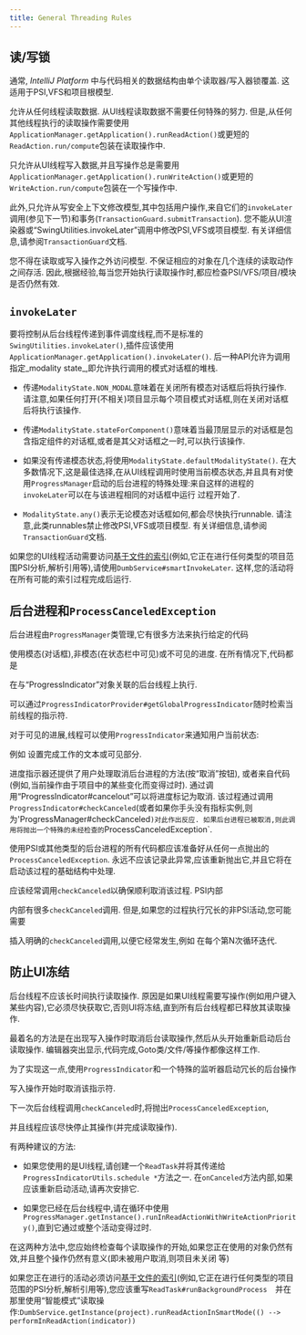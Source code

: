 ```yaml
---
title: General Threading Rules
---
```


## 读/写锁


通常, *IntelliJ Platform* 中与代码相关的数据结构由单个读取器/写入器锁覆盖.
这适用于PSI,VFS和项目根模型.


允许从任何线程读取数据.
从UI线程读取数据不需要任何特殊的努力.
但是,从任何其他线程执行的读取操作需要使用`ApplicationManager.getApplication().runReadAction()`或更短的`ReadAction.run/compute`包装在读取操作中.


只允许从UI线程写入数据,并且写操作总是需要用`ApplicationManager.getApplication().runWriteAction()`或更短的`WriteAction.run/compute`包装在一个写操作中.


此外,只允许从写安全上下文修改模型,其中包括用户操作,来自它们的`invokeLater`调用(参见下一节)和事务(`TransactionGuard.submitTransaction`).
您不能从UI渲染器或“SwingUtilities.invokeLater”调用中修改PSI,VFS或项目模型.
有关详细信息,请参阅`TransactionGuard`文档.


您不得在读取或写入操作之外访问模型.
不保证相应的对象在几个连续的读取动作之间存活.
因此,根据经验,每当您开始执行读取操作时,都应检查PSI/VFS/项目/模块是否仍然有效.


## `invokeLater`


要将控制从后台线程传递到事件调度线程,而不是标准的`SwingUtilities.invokeLater()`,插件应该使用`ApplicationManager.getApplication().invokeLater()`.
后一种API允许为调用指定_modality state_,即允许执行调用的模式对话框的堆栈.


* 传递`ModalityState.NON_MODAL`意味着在关闭所有模态对话框后将执行操作.
请注意,如果任何打开(不相关)项目显示每个项目模式对话框,则在关闭对话框后将执行该操作.

* 传递`ModalityState.stateForComponent()`意味着当最顶层显示的对话框是包含指定组件的对话框,或者是其父对话框之一时,可以执行该操作.

* 如果没有传递模态状态,将使用`ModalityState.defaultModalityState()`.
在大多数情况下,这是最佳选择,在从UI线程调用时使用当前模态状态,并且具有对使用`ProgressManager`启动的后台进程的特殊处理:来自这样的进程的`invokeLater`可以在与该进程相同的对话框中运行
过程开始了.

* `ModalityState.any()`表示无论模态对话框如何,都会尽快执行runnable.
请注意,此类runnables禁止修改PSI,VFS或项目模型.
有关详细信息,请参阅`TransactionGuard`文档.


如果您的UI线程活动需要访问[基于文件的索引](../indexing_and_psi_stubs.md)(例如,它正在进行任何类型的项目范围PSI分析,解析引用等),请使用`DumbService#smartInvokeLater`.
这样,您的活动将在所有可能的索引过程完成后运行.


## 后台进程和`ProcessCanceledException`


后台进程由`ProgressManager`类管理,它有很多方法来执行给定的代码

使用模态(对话框),非模态(在状态栏中可见)或不可见的进度.
在所有情况下,代码都是

在与“ProgressIndicator”对象关联的后台线程上执行.

可以通过`ProgressIndicatorProvider#getGlobalProgressIndicator`随时检索当前线程的指示符.


对于可见的进展,线程可以使用`ProgressIndicator`来通知用户当前状态:

例如
设置完成工作的文本或可见部分.

进度指示器还提供了用户处理取消后台进程的方法(按“取消”按钮),
或者来自代码(例如,当前操作由于项目中的某些变化而变得过时).
通过调用“ProgressIndicator#cancelout”可以将进度标记为取消.
该过程通过调用`ProgressIndicator#checkCanceled`(或者如果你手头没有指标实例,则为'ProgressManager#checkCanceled`)对此作出反应.
如果后台进程已被取消,则此调用将抛出一个特殊的未经检查的`ProcessCanceledException`.


使用PSI或其他类型的后台进程的所有代码都应该准备好从任何一点抛出的`ProcessCanceledException`.
永远不应该记录此异常,应该重新抛出它,并且它将在启动该过程的基础结构中处理.


应该经常调用`checkCanceled`以确保顺利取消该过程. 
PSI内部

内部有很多`checkCanceled`调用.
但是,如果您的过程执行冗长的非PSI活动,您可能需要

插入明确的`checkCanceled`调用,以便它经常发生,例如
在每个第N次循环迭代.


## 防止UI冻结


后台线程不应该长时间执行读取操作.
原因是如果UI线程需要写操作(例如用户键入某些内容),它必须尽快获取它,否则UI将冻结,直到所有后台线程都已释放其读取操作.


最着名的方法是在出现写入操作时取消后台读取操作,然后从头开始重新启动后台读取操作.
编辑器突出显示,代码完成,Goto类/文件/等操作都像这样工作.

为了实现这一点,使用`ProgressIndicator`和一个特殊的监听器启动冗长的后台操作

写入操作开始时取消该指示符.

下一次后台线程调用`checkCanceled`时,将抛出`ProcessCanceledException`,

并且线程应该尽快停止其操作(并完成读取操作).
 

有两种建议的方法:


* 如果您使用的是UI线程,请创建一个`ReadTask`并将其传递给`ProgressIndicatorUtils.schedule *`方法之一.
在`onCanceled`方法内部,如果应该重新启动活动,请再次安排它.

* 如果您已经在后台线程中,请在循环中使用`ProgressManager.getInstance().runInReadActionWithWriteActionPriority()`,直到它通过或整个活动变得过时.


在这两种方法中,您应始终检查每个读取操作的开始,如果您正在使用的对象仍然有效,并且整个操作仍然有意义(即未被用户取消,则项目未关闭
等)


如果您正在进行的活动必须访问[基于文件的索引](../indexing_and_psi_stubs.md)(例如,它正在进行任何类型的项目范围的PSI分析,解析引用等),您应该重写`ReadTask#runBackgroundProcess 
`并在那里使用“智能模式”读取操作:`DumbService.getInstance(project).runReadActionInSmartMode(() --> performInReadAction(indicator))`


